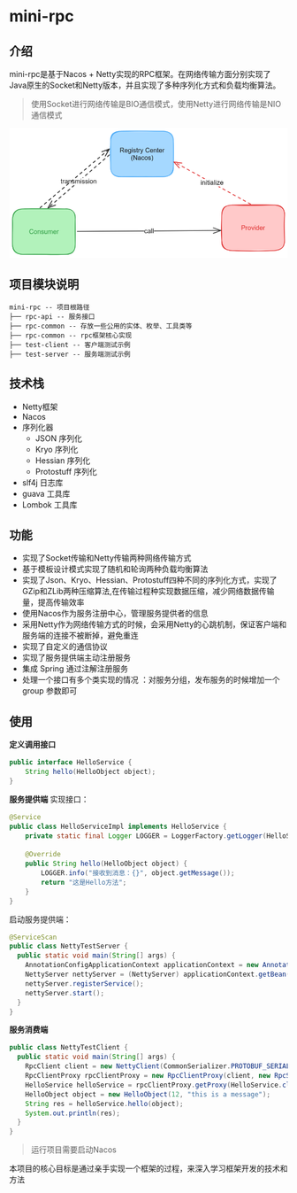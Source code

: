 # mini-rpc
## 介绍
mini-rpc是基于Nacos + Netty实现的RPC框架。在网络传输方面分别实现了Java原生的Socket和Netty版本，并且实现了多种序列化方式和负载均衡算法。
> 使用Socket进行网络传输是BIO通信模式，使用Netty进行网络传输是NIO通信模式 

![architecture.png](img/architecture.png)
## 项目模块说明
```text
mini-rpc -- 项目根路径
├── rpc-api -- 服务接口
├── rpc-common -- 存放一些公用的实体、枚举、工具类等
├── rpc-common -- rpc框架核心实现
├── test-client -- 客户端测试示例
├── test-server -- 服务端测试示例
```
## 技术栈
* Netty框架
* Nacos
* 序列化器
  * JSON 序列化
  * Kryo 序列化
  * Hessian 序列化
  * Protostuff 序列化
* slf4j 日志库
* guava 工具库
* Lombok 工具库
## 功能
* 实现了Socket传输和Netty传输两种网络传输方式
* 基于模板设计模式实现了随机和轮询两种负载均衡算法
* 实现了Json、Kryo、Hessian、Protostuff四种不同的序列化方式，实现了GZip和ZLib两种压缩算法,在传输过程种实现数据压缩，减少网络数据传输量，提高传输效率
* 使用Nacos作为服务注册中心，管理服务提供者的信息
* 采用Netty作为网络传输方式的时候，会采用Netty的心跳机制，保证客户端和服务端的连接不被断掉，避免重连
* 实现了自定义的通信协议
* 实现了服务提供端主动注册服务
* 集成 Spring 通过注解注册服务
* 处理一个接口有多个类实现的情况 ：对服务分组，发布服务的时候增加一个 group 参数即可
## 使用
**定义调用接口**
```java
public interface HelloService {
    String hello(HelloObject object);
}
```
**服务提供端**
实现接口：
```java
@Service
public class HelloServiceImpl implements HelloService {
    private static final Logger LOGGER = LoggerFactory.getLogger(HelloServiceImpl.class);

    @Override
    public String hello(HelloObject object) {
        LOGGER.info("接收到消息：{}", object.getMessage());
        return "这是Hello方法";
    }
}
```
启动服务提供端：
```java
@ServiceScan
public class NettyTestServer {
  public static void main(String[] args) {
    AnnotationConfigApplicationContext applicationContext = new AnnotationConfigApplicationContext(NettyServer.class);
    NettyServer nettyServer = (NettyServer) applicationContext.getBean("nettyServer");
    nettyServer.registerService();
    nettyServer.start();
  }
}
```
**服务消费端**
```java
public class NettyTestClient {
  public static void main(String[] args) {
    RpcClient client = new NettyClient(CommonSerializer.PROTOBUF_SERIALIZER);
    RpcClientProxy rpcClientProxy = new RpcClientProxy(client, new RpcServiceConfig("Group1", HelloService.class));
    HelloService helloService = rpcClientProxy.getProxy(HelloService.class);
    HelloObject object = new HelloObject(12, "this is a message");
    String res = helloService.hello(object);
    System.out.println(res);
  }
}
```
> 运行项目需要启动Nacos

本项目的核心目标是通过亲手实现一个框架的过程，来深入学习框架开发的技术和方法